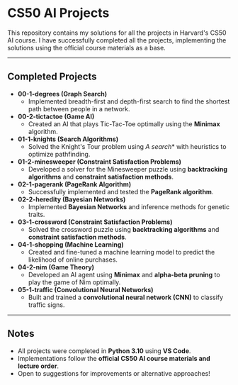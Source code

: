 # CS50 AI Projects

This repository contains my solutions for all the projects in Harvard's CS50 AI course. I have successfully completed all the projects, implementing the solutions using the official course materials as a base.

---

## Completed Projects

* **00-1-degrees (Graph Search)**
    * Implemented breadth-first and depth-first search to find the shortest path between people in a network.
* **00-2-tictactoe (Game AI)**
    * Created an AI that plays Tic-Tac-Toe optimally using the **Minimax** algorithm.
* **01-1-knights (Search Algorithms)**
    * Solved the Knight's Tour problem using **A* search** with heuristics to optimize pathfinding.
* **01-2-minesweeper (Constraint Satisfaction Problems)**
    * Developed a solver for the Minesweeper puzzle using **backtracking algorithms** and **constraint satisfaction methods**.
* **02-1-pagerank (PageRank Algorithm)**
    * Successfully implemented and tested the **PageRank algorithm**.
* **02-2-heredity (Bayesian Networks)**
    * Implemented **Bayesian Networks** and inference methods for genetic traits.
* **03-1-crossword (Constraint Satisfaction Problems)**
    * Solved the crossword puzzle using **backtracking algorithms** and **constraint satisfaction methods**.
* **04-1-shopping (Machine Learning)**
    * Created and fine-tuned a machine learning model to predict the likelihood of online purchases.
* **04-2-nim (Game Theory)**
    * Developed an AI agent using **Minimax** and **alpha-beta pruning** to play the game of Nim optimally.
* **05-1-traffic (Convolutional Neural Networks)**
    * Built and trained a **convolutional neural network (CNN)** to classify traffic signs.

---

## Notes
* All projects were completed in **Python 3.10** using **VS Code**.
* Implementations follow the **official CS50 AI course materials and lecture order**.
* Open to suggestions for improvements or alternative approaches!
